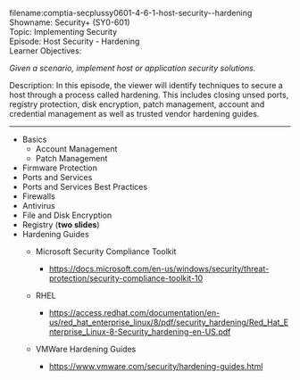 filename:comptia-secplussy0601-4-6-1-host-security--hardening  
Showname: Security+ (SY0-601)  
Topic: Implementing Security  
Episode: Host Security - Hardening  
Learner Objectives:  

*Given a scenario, implement host or application security solutions.*

Description: In this episode, the viewer will identify techniques to secure a host through a process called hardening. This includes closing unsed ports, registry protection, disk encryption, patch management, account and credential management as well as trusted vendor hardening guides.

------------------------------------------

* Basics
	+ Account Management
	+ Patch Management
* Firmware Protection
* Ports and Services
* Ports and Services Best Practices
* Firewalls
* Antivirus
* File and Disk Encryption
* Registry \(**two slides**\)
* Hardening Guides
	+ Microsoft Security Compliance Toolkit
		- https://docs.microsoft.com/en-us/windows/security/threat-protection/security-compliance-toolkit-10
	+ RHEL
		- https://access.redhat.com/documentation/en-us/red_hat_enterprise_linux/8/pdf/security_hardening/Red_Hat_Enterprise_Linux-8-Security_hardening-en-US.pdf

	+ VMWare Hardening Guides
		- https://www.vmware.com/security/hardening-guides.html

